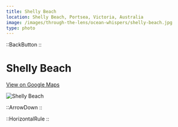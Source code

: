 ```yaml
---
title: Shelly Beach
location: Shelly Beach, Portsea, Victoria, Australia
image: /images/through-the-lens/ocean-whispers/shelly-beach.jpg
type: photo
---
```


::BackButton
::

# Shelly Beach

<a href="https://www.google.com/maps/search/?api=1&query=Shelly+Beach,+Portsea,+Victoria,+Australia" target="_blank" rel="noopener noreferrer">View on Google Maps</a>

![Shelly Beach](/images/through-the-lens/ocean-whispers/shelly-beach.jpg)

<div class="mb-8"></div>

::ArrowDown
::

<div class="mb-8"></div>

::HorizontalRule
::
